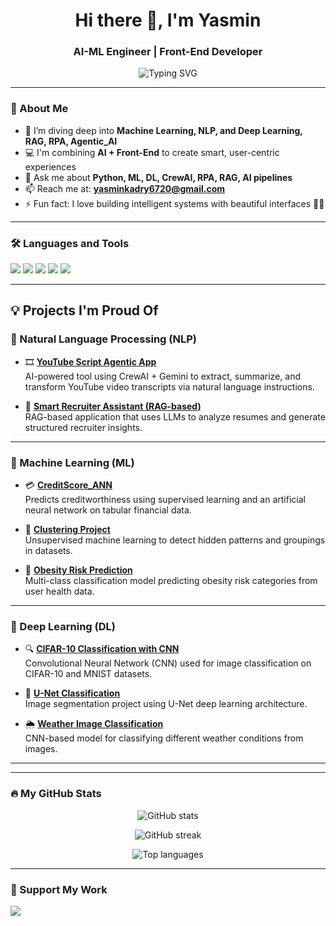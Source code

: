 <!-- GitHub Profile README -->

<h1 align="center">Hi there 👋, I'm Yasmin</h1>
<h3 align="center">AI-ML Engineer | Front-End Developer</h3>

<p align="center">
  <img src="https://readme-typing-svg.herokuapp.com?font=Fira+Code&size=22&duration=4000&pause=1000&color=00C2CB&center=true&vCenter=true&width=435&lines=AI+Engineer;Machine+Learning+Enthusiast;Front-End+Developer;Passionate+Problem+Solver" alt="Typing SVG" />
</p>

---

### 🧠 About Me

- 🌱 I’m diving deep into **Machine Learning, NLP, and Deep Learning, RAG, RPA, Agentic_AI**
- 💻 I'm combining **AI + Front-End** to create smart, user-centric experiences
- 💬 Ask me about **Python, ML, DL, CrewAI, RPA, RAG, AI pipelines**
- 📫 Reach me at: **yasminkadry6720@gmail.com**
- ⚡ Fun fact: I love building intelligent systems with beautiful interfaces 🤖✨

---

### 🛠️ Languages and Tools

<p align="left">
  <img src="https://skillicons.dev/icons?i=python,html,css,js,angular,git,github,vscode,linux" />
  <img src="https://img.shields.io/badge/-TensorFlow-orange?style=for-the-badge&logo=tensorflow&logoColor=white"/>
  <img src="https://img.shields.io/badge/-PyTorch-red?style=for-the-badge&logo=pytorch&logoColor=white"/>
  <img src="https://img.shields.io/badge/-Scikit--Learn-blue?style=for-the-badge&logo=scikitlearn&logoColor=white"/>
  <img src="https://img.shields.io/badge/-Pandas-black?style=for-the-badge&logo=pandas&logoColor=white"/>
</p>

---

## 💡 Projects I'm Proud Of

### 🧠 Natural Language Processing (NLP)

- 🎞️ [**YouTube Script Agentic App**](https://github.com/yasminkadry/Youtube_Script_agents)  
  AI-powered tool using CrewAI + Gemini to extract, summarize, and transform YouTube video transcripts via natural language instructions.

- 🧠 [**Smart Recruiter Assistant (RAG-based)**](https://github.com/yasminkadry/Smart-Recruiter-Assistant-RAG-based)  
  RAG-based application that uses LLMs to analyze resumes and generate structured recruiter insights.

---

### 🤖 Machine Learning (ML)

- 💳 [**CreditScore_ANN**](https://github.com/yasminkadry/CreditScore_ANN)  
  Predicts creditworthiness using supervised learning and an artificial neural network on tabular financial data.

- 🔢 [**Clustering Project**](https://github.com/yasminkadry/Clustering_project)  
  Unsupervised machine learning to detect hidden patterns and groupings in datasets.

- 🤒 [**Obesity Risk Prediction**](https://github.com/MennatullahTarek/Multi-Class-Prediction-of-Obesity-Risk)  
  Multi-class classification model predicting obesity risk categories from user health data.

---

### 🧬 Deep Learning (DL)

- 🔍 [**CIFAR-10 Classification with CNN**](https://github.com/yasminkadry/Cifer10-mnist-datasets-with-CNN)  
  Convolutional Neural Network (CNN) used for image classification on CIFAR-10 and MNIST datasets.

- 🧠 [**U-Net Classification**](https://github.com/yasminkadry/Unet-classification-)  
  Image segmentation project using U-Net deep learning architecture.

- 🌦️ [**Weather Image Classification**](https://github.com/yasminkadry/weather-classification)  
  CNN-based model for classifying different weather conditions from images.

---


---

### 🔥 My GitHub Stats

<p align="center">
  <img src="https://github-readme-stats.vercel.app/api?username=yasminkadry&show_icons=true&theme=radical" alt="GitHub stats" />
</p>

<p align="center">
  <img src="https://github-readme-streak-stats.herokuapp.com?user=yasminkadry&theme=radical" alt="GitHub streak" />
</p>

<p align="center">
  <img src="https://github-readme-stats.vercel.app/api/top-langs/?username=yasminkadry&layout=compact&theme=radical" alt="Top languages" />
</p>

---

### 💖 Support My Work

<p>
  <a href="https://www.buymeacoffee.com/yasminkadry" target="_blank">
    <img src="https://img.shields.io/badge/Buy%20me%20a%20coffee-%23FFDD00.svg?&style=for-the-badge&logo=buy-me-a-coffee&logoColor=black" />
  </a>
</p>
